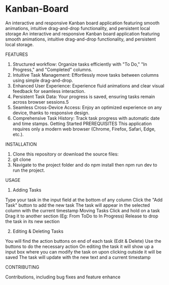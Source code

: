 # Kanban-Board
An interactive and responsive Kanban board application featuring smooth animations, intuitive drag-and-drop functionality, and persistent local storage
An interactive and responsive Kanban board application featuring smooth animations, intuitive drag-and-drop functionality, and persistent local storage.

FEATURES

1. Structured workflow: Organize tasks efficiently with "To Do," "In Progress," and "Completed" columns.
2. Intuitive Task Management: Effortlessly move tasks between columns using simple drag-and-drop.
3. Enhanced User Experience: Experience fluid animations and clear visual feedback for seamless interaction.
4. Persistent Task Data: Your progress is saved, ensuring tasks remain across browser sessions.5
5. Seamless Cross-Device Access: Enjoy an optimized experience on any device, thanks to responsive design.
6. Comprehensive Task History: Track task progress with automatic date and time stamps.
Getting Started
PREREQUISITES
This application requires only a modern web browser (Chrome, Firefox, Safari, Edge, etc.).

INSTALLATION

1. Clone this repository or download the source files:
2. git clone 
3. Navigate to the project folder and do npm install then npm run dev to run the project.

USAGE

1. Adding Tasks
   
Type your task in the input field at the bottom of any column
Click the "Add Task" button to add the new task
The task will appear in the selected column with the current timestamp
Moving Tasks
Click and hold on a task
Drag it to another section (Eg: From ToDo to In Progress)
Release to drop the task in its new section

2. Editing & Deleting Tasks
   
You will find the action buttons on end of each task (Edit & Delete)
Use the buttons to do the necessary action
On editing the task it will show up a input box where you can modify the task on upon clicking outside it will be saved
The task will update with the new text and a current timestamp

CONTRIBUTING

Contributions, including bug fixes and feature enhance
